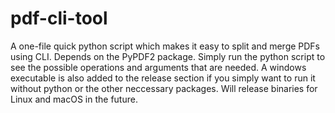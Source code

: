 # pdf-cli-tool
A one-file quick python script which makes it easy to split and merge PDFs using CLI. Depends on the PyPDF2 package. Simply run the python script to see the possible operations and arguments that are needed.
A windows executable is also added to the release section if you simply want to run it without python or the other neccessary packages. Will release binaries for Linux and macOS in the future.
